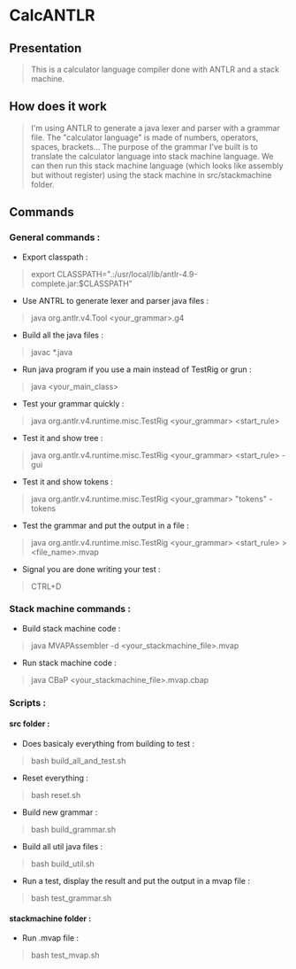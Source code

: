 # CalcANTLR

## Presentation

>This is a calculator language compiler done with ANTLR and a stack machine.

## How does it work

>I'm using ANTLR to generate a java lexer and parser with a grammar file. The "calculator language" is made of numbers, operators, spaces, brackets... The purpose of the grammar I've built is to translate the calculator language into stack machine language. We can then run this stack machine language (which looks like assembly but without register) using the stack machine in src/stackmachine folder.

## Commands

### General commands :

- Export classpath :
>export CLASSPATH=".:/usr/local/lib/antlr-4.9-complete.jar:$CLASSPATH"
- Use ANTRL to generate lexer and parser java files :
>java org.antlr.v4.Tool <your_grammar>.g4 
- Build all the java files :
>javac \*.java 
- Run java program if you use a main instead of TestRig or grun :
> java <your_main_class>
- Test your grammar quickly : 
>java org.antlr.v4.runtime.misc.TestRig <your_grammar> <start_rule>
- Test it and show tree :
>java org.antlr.v4.runtime.misc.TestRig <your_grammar> <start_rule> -gui
- Test it and show tokens :
>java org.antlr.v4.runtime.misc.TestRig <your_grammar> "tokens" -tokens
- Test the grammar and put the output in a file :
>java org.antlr.v4.runtime.misc.TestRig <your_grammar> <start_rule> > <file_name>.mvap
- Signal you are done writing your test :
>CTRL+D

### Stack machine commands :

- Build stack machine code :
> java MVAPAssembler -d <your_stackmachine_file>.mvap
- Run stack machine code :  
> java CBaP <your_stackmachine_file>.mvap.cbap

### Scripts :

#### src folder :

- Does basicaly everything from building to test :
> bash build_all_and_test.sh
- Reset everything :
> bash reset.sh
- Build new grammar :
> bash build_grammar.sh
- Build all util java files :
> bash build_util.sh
- Run a test, display the result and put the output in a mvap file :
> bash test_grammar.sh

#### stackmachine folder :

- Run .mvap file :
> bash test_mvap.sh